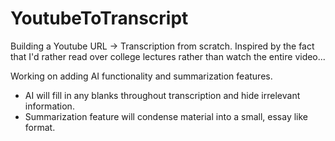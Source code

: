 # YoutubeToTranscript
Building a Youtube URL -> Transcription from scratch.
Inspired by the fact that I'd rather read
over college lectures rather than watch the entire video...

Working on adding AI functionality and summarization features.
  - AI will fill in any blanks throughout transcription and hide irrelevant information.
  - Summarization feature will condense material into a small, essay like format.
